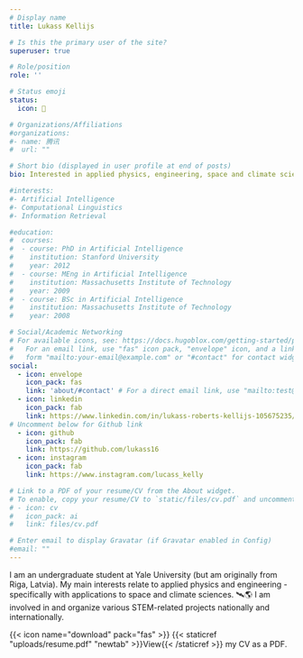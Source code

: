 ```yaml
---
# Display name
title: Lukass Kellijs

# Is this the primary user of the site?
superuser: true

# Role/position
role: ''

# Status emoji
status:
  icon: 🤠

# Organizations/Affiliations
#organizations:
#- name: 腾讯
#  url: ""

# Short bio (displayed in user profile at end of posts)
bio: Interested in applied physics, engineering, space and climate sciences.

#interests:
#- Artificial Intelligence
#- Computational Linguistics
#- Information Retrieval

#education:
#  courses:
#  - course: PhD in Artificial Intelligence
#    institution: Stanford University
#    year: 2012
#  - course: MEng in Artificial Intelligence
#    institution: Massachusetts Institute of Technology
#    year: 2009
#  - course: BSc in Artificial Intelligence
#    institution: Massachusetts Institute of Technology
#    year: 2008

# Social/Academic Networking
# For available icons, see: https://docs.hugoblox.com/getting-started/page-builder/#icons
#   For an email link, use "fas" icon pack, "envelope" icon, and a link in the
#   form "mailto:your-email@example.com" or "#contact" for contact widget.
social:
  - icon: envelope
    icon_pack: fas
    link: 'about/#contact' # For a direct email link, use "mailto:test@example.org".
  - icon: linkedin
    icon_pack: fab
    link: https://www.linkedin.com/in/lukass-roberts-kellijs-105675235/
# Uncomment below for Github link
  - icon: github
    icon_pack: fab
    link: https://github.com/lukass16
  - icon: instagram
    icon_pack: fab
    link: https://www.instagram.com/lucass_kelly

# Link to a PDF of your resume/CV from the About widget.
# To enable, copy your resume/CV to `static/files/cv.pdf` and uncomment the lines below.
# - icon: cv
#   icon_pack: ai
#   link: files/cv.pdf

# Enter email to display Gravatar (if Gravatar enabled in Config)
#email: ""
---
```


I am an undergraduate student at Yale University (but am originally from Riga, Latvia). My main interests relate to applied physics and engineering - specifically with applications to space and climate sciences. 🛰️🌎 I am involved in and organize various STEM-related projects nationally and internationally.

{{< icon name="download" pack="fas" >}} {{< staticref "uploads/resume.pdf" "newtab" >}}View{{< /staticref >}} my CV as a PDF.

